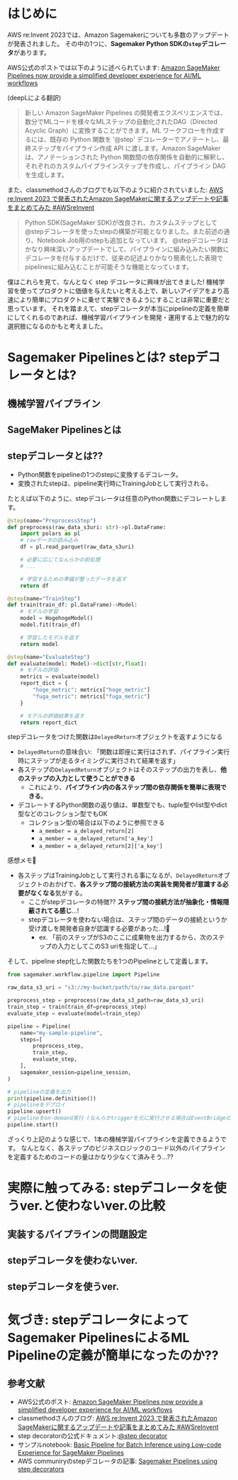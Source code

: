 <!-- title: Sagemaker Python SDKのstepデコレータは機械学習パイプラインのグルーコードを減らすか? -->

# はじめに

AWS re:Invent 2023では、Amazon Sagemakerについても多数のアップデートが発表されました。
その中の1つに、**Sagemaker Python SDKの`step`デコレータ**があります。

AWS公式のポストでは以下のように述べられています: [Amazon SageMaker Pipelines now provide a simplified developer experience for AI/ML workflows](https://aws.amazon.com/about-aws/whats-new/2023/11/amazon-sagemaker-pipelines-developer-ai-ml/?nc2=h_mo-lang)

(deepLによる翻訳)

> 新しい Amazon SageMaker Pipelines の開発者エクスペリエンスでは、数分でMLコードを様々なMLステップの自動化されたDAG（Directed Acyclic Graph）に変換することができます。ML ワークフローを作成するには、既存の Python 関数を '@step' デコレーターでアノテートし、最終ステップをパイプライン作成 API に渡します。Amazon SageMaker は、アノテーションされた Python 関数間の依存関係を自動的に解釈し、それぞれのカスタムパイプラインステップを作成し、パイプライン DAG を生成します。

また、classmethodさんのブログでも以下のように紹介されていました: [AWS re:Invent 2023 で発表されたAmazon SageMakerに関するアップデートや記事をまとめてみた #AWSreInvent](https://dev.classmethod.jp/articles/update-reinvent2023-sagemaker-summary/)

> Python SDK(SageMaker SDK)が改良され、カスタムステップとして@stepデコレータを使ったstepの構築が可能となりました。また前述の通り、Notebook Job用のstepも追加となっています。 @stepデコレータはかなり興味深いアップデートでして、パイプラインに組み込みたい関数にデコレータを付与するだけで、従来の記述よりかなり簡素化した表現でpipelinesに組み込むことが可能そうな機能となっています。

僕はこれらを見て、なんとなく step デコレータに興味が出てきました!
機械学習を使ってプロダクトに価値を与えたいと考える上で、新しいアイデアをより高速により簡単にプロダクトに乗せて実験できるようにすることは非常に重要だと思っています。
それを踏まえて、stepデコレータが本当にpipelineの定義を簡単にしてくれるのであれば、機械学習パイプラインを開発・運用する上で魅力的な選択肢になるのかもと考えました。

# Sagemaker Pipelinesとは? stepデコレータとは?

## 機械学習パイプライン

## SageMaker Pipelinesとは

## stepデコレータとは??

- Python関数をpipelineの1つのstepに変換するデコレータ。
- 変換されたstepは、pipeline実行時にTrainingJobとして実行される。

たとえば以下のように、stepデコレータは任意のPython関数にデコレートします。

```python
@step(name="PreprocessStep")
def preprocess(raw_data_s3uri: str)->pl.DataFrame:
    import polars as pl
    # rawデータの読み込み
    df = pl.read_parquet(raw_data_s3uri)

    # 必要に応じてなんらかの前処理
    # ...

    # 学習するための準備が整ったデータを返す
    return df

@step(name="TrainStep")
def train(train_df: pl.DataFrame)->Model:
    # モデルの学習
    model = HogehogeModel()
    model.fit(train_df)

    # 学習したモデルを返す
    return model

@step(name="EvaluateStep")
def evaluate(model: Model)->dict[str,float]:
    # モデルの評価
    metrics = evaluate(model)
    report_dict = {
        "hoge_metric": metrics["hoge_metric"]
        "fuga_metric": metrics["fuga_metric"]
    }

    # モデルの評価結果を返す
    return report_dict
```

stepデコレータをつけた関数は`DelayedReturn`オブジェクトを返すようになる

- `DelayedReturn`の意味合い: 「関数は即座に実行はされず、パイプライン実行時にステップが走るタイミングに実行されて結果を返す」
- 各ステップの`DelayedReturn`オブジェクトはそのステップの出力を表し、**他のステップの入力として使うことができる**
  - これにより、**パイプライン内の各ステップ間の依存関係を簡単に表現できる**。
- デコレートするPython関数の返り値は、単数型でも、tuple型やlist型やdict型などのコレクション型でもOK
  - コレクション型の場合は以下のように参照できる
    - `a_member = a_delayed_return[2]`
    - `a_member = a_delayed_return['a_key']`
    - `a_member = a_delayed_return[2]['a_key']`

感想メモ:thinking:
- 各ステップはTrainingJobとして実行される事になるが、`DelayedReturn`オブジェクトのおかげで、**各ステップ間の接続方法の実装を開発者が意識する必要がなくなる**気がする。
  - ここがstepデコレータの特徴?? **ステップ間の接続方法が抽象化・情報隠蔽されてる感じ**...!
  - stepデコレータを使わない場合は、ステップ間のデータの接続というか受け渡しを開発者自身が認識する必要があった...!:thinking:
    - ex. 「前のステップがS3のここに成果物を出力するから、次のステップの入力としてこのS3 uriを指定して...」


そして、pipeline step化した関数たちを1つのPipelineとして定義します。

```python
from sagemaker.workflow.pipeline import Pipeline

raw_data_s3_uri = "s3://my-bucket/path/to/raw_data.parquet"

preprocess_step = preprocess(raw_data_s3_path=raw_data_s3_uri)
train_step = train(train_df=preprocess_step)
evaluate_step = evaluate(model=train_step)

pipeline = Pipeline(
    name="my-sample-pipeline",
    steps=[
        preprocess_step,
        train_step,
        evaluate_step,
    ],
    sagemaker_session=pipeline_session,
)

# pipelineの定義を出力
print(pipeline.definition())
# pipelineをデプロイ
pipeline.upsert()
# pipelineをon-demand実行 (なんらかtriggerを元に実行させる場合はEventBridgeのルールを追加する)
pipeline.start()
```

ざっくり上記のような感じで、1本の機械学習パイプラインを定義できるようです。
なんとなく、各ステップのビジネスロジックのコード以外のパイプラインを定義するためのコードの量はかなり少なくて済みそう...??

# 実際に触ってみる: stepデコレータを使うver.と使わないver.の比較



## 実装するパイプラインの問題設定

## stepデコレータを使わないver.

## stepデコレータを使うver.


# 気づき: stepデコレータによってSagemaker PipelinesによるML Pipelineの定義が簡単になったのか??


## 参考文献

- AWS公式のポスト: [Amazon SageMaker Pipelines now provide a simplified developer experience for AI/ML workflows](https://aws.amazon.com/about-aws/whats-new/2023/11/amazon-sagemaker-pipelines-developer-ai-ml/?nc2=h_mo-lang)
- classmethodさんのブログ: [AWS re:Invent 2023 で発表されたAmazon SageMakerに関するアップデートや記事をまとめてみた #AWSreInvent](https://dev.classmethod.jp/articles/update-reinvent2023-sagemaker-summary/)
- step decoratorの公式ドキュメント:[@step decorator](https://sagemaker.readthedocs.io/en/stable/workflows/pipelines/sagemaker.workflow.pipelines.html#step-decorator)
- サンプルnotebook: [Basic Pipeline for Batch Inference using Low-code Experience for SageMaker Pipelines](https://github.com/aws/amazon-sagemaker-examples/blob/main/sagemaker-pipelines/step-decorator/batch-examples/basic-pipeline-batch-inference.ipynb)
- AWS communiryのstepデコレータの記事: [Sagemaker Pipelines using step decorators](https://community.aws/content/2bFfwOMvMaWfOuwUy30HMF1qgGb/sagemaker)
